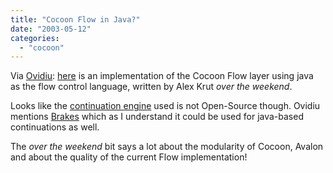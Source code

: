 ```yaml
---
title: "Cocoon Flow in Java?"
date: "2003-05-12"
categories: 
  - "cocoon"
---
```


Via [Ovidiu](http://www.webweavertech.com/ovidiu/weblog/archives/000256.html): [here](http://www.freeroller.net/page/alexkrut/20030511) is an implementation of the Cocoon Flow layer using java as the flow control language, written by Alex Krut _over the weekend_.

Looks like the [continuation engine](http://www.velare.com/product/atct.htm) used is not Open-Source though. Ovidiu mentions [Brakes](http://www.cs.kuleuven.ac.be/~tim/MOS/brakes.html) which as I understand it could be used for java-based continuations as well.

The _over the weekend_ bit says a lot about the modularity of Cocoon, Avalon and about the quality of the current Flow implementation!
